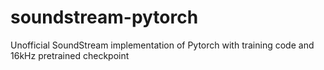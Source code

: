 # soundstream-pytorch
Unofficial SoundStream implementation of Pytorch with training code and 16kHz pretrained checkpoint

